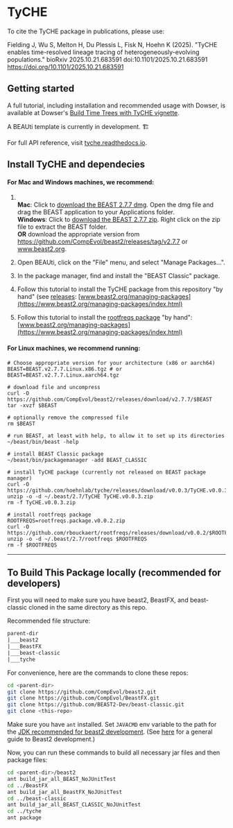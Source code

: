 # TyCHE

To cite the TyCHE package in publications, please use:

Fielding J, Wu S, Melton H, Du Plessis L, Fisk N, Hoehn K (2025). "TyCHE enables time-resolved lineage tracing of heterogeneously-evolving populations." bioRxiv 2025.10.21.683591 doi:10.1101/2025.10.21.683591 https://doi.org/10.1101/2025.10.21.683591

## Getting started

A full tutorial, including installation and recommended usage with Dowser, is available at Dowser's [Build Time Trees with TyCHE vignette](https://dowser.readthedocs.io/en/latest/vignettes/Building-Time-Trees-Vignette/).

A BEAUti template is currently in development. 🏗️

For full API reference, visit [tyche.readthedocs.io](https://tyche.readthedocs.io).


## Install TyCHE and dependecies

#### For Mac and Windows machines, we recommend:

1.
     <br/>
     <b>Mac</b>:     Click to <a href="https://github.com/CompEvol/beast2/releases/download/v2.7.7/BEAST.v2.7.7.Mac.dmg">download the BEAST 2.7.7 dmg</a>. Open the dmg file and drag the BEAST application to your Applications folder. <br/>
     <b>Windows</b>: Click to <a href="https://github.com/CompEvol/beast2/releases/download/v2.7.7/BEAST.v2.7.7.Windows.zip">download the BEAST 2.7.7 zip</a>. Right click on the zip file to extract the BEAST folder.<br/>
   <b>OR</b> download the appropriate version from <a href="https://github.com/CompEvol/beast2/releases/tag/v2.7.7">https://github.com/CompEvol/beast2/releases/tag/v2.7.7</a> or <a href="https://www.beast2.org">www.beast2.org</a>.

2. Open BEAUti, click on the "File" menu, and select "Manage Packages...".

3. In the package manager, find and install the "BEAST Classic" package.

4. Follow this tutorial to install the TyCHE package from this repository "by hand" (see [releases](/releases):
[www.beast2.org/managing-packages](https://www.beast2.org/managing-packages/index.html)

5. Follow this tutorial to install the [rootfreqs package](https://github.com/rbouckaert/rootfreqs) "by hand":
[www.beast2.org/managing-packages](https://www.beast2.org/managing-packages/index.html)

#### For Linux machines, we recommend running:
```
# Choose appropriate version for your architecture (x86 or aarch64)
BEAST=BEAST.v2.7.7.Linux.x86.tgz # or BEAST=BEAST.v2.7.7.Linux.aarch64.tgz

# download file and uncompress
curl -O https://github.com/CompEvol/beast2/releases/download/v2.7.7/$BEAST
tar -xvzf $BEAST

# optionally remove the compressed file
rm $BEAST

# run BEAST, at least with help, to allow it to set up its directories
~/beast/bin/beast -help

# install BEAST Classic package
~/beast/bin/packagemanager -add BEAST_CLASSIC

# install TyCHE package (currently not released on BEAST package manager)
curl -O https://github.com/hoehnlab/tyche/releases/download/v0.0.3/TyCHE.v0.0.3.zip 
unzip -o -d ~/.beast/2.7/TyCHE TyCHE.v0.0.3.zip
rm -f TyCHE.v0.0.3.zip

# install rootfreqs package
ROOTFREQS=rootfreqs.package.v0.0.2.zip
curl -O https://github.com/rbouckaert/rootfreqs/releases/download/v0.0.2/$ROOTFREQS
unzip -o -d ~/.beast/2.7/rootfreqs $ROOTFREQS
rm -f $ROOTFREQS

```

----

## To Build This Package locally (recommended for developers)

First you will need to make sure you have beast2, BeastFX, and beast-classic 
cloned in the same directory as this repo. 

Recommended file structure:
```txt
parent-dir
|___beast2
|___BeastFX
|___beast-classic
|___tyche
```

For convenience, here are the commands to clone these repos:
```sh
cd <parent-dir>
git clone https://github.com/CompEvol/beast2.git
git clone https://github.com/CompEvol/BeastFX.git
git clone https://github.com/BEAST2-Dev/beast-classic.git
git clone <this-repo>
```

Make sure you have `ant` installed. Set `JAVACMD` env variable to the path for the [JDK recommended for beast2 development](https://github.com/CompEvol/BeastFX/blob/master/DevGuideIntelliJ.md#azul-jdk-17). (See [here](https://www.beast2.org/package-development-guide/) for a general guide to Beast2 development.)

Now, you can run these commands to build all necessary jar files and then 
package files:
 
```sh
cd <parent-dir>/beast2
ant build_jar_all_BEAST_NoJUnitTest
cd ../BeastFX
ant build_jar_all_BeastFX_NoJUnitTest
cd ../beast-classic
ant build_jar_all_BEAST_CLASSIC_NoJUnitTest
cd ../tyche
ant package
```

